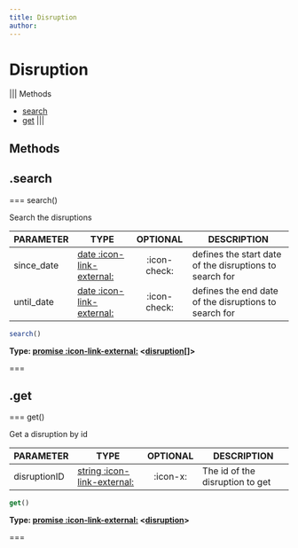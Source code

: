 ```yaml
---
title: Disruption
author:
---
```


# Disruption


||| Methods
- [search](#search)
- [get](#get)
|||
## Methods
## .search

=== search()

Search the disruptions

| PARAMETER | TYPE | OPTIONAL | DESCRIPTION |
| --- | --- | :---: | --- |
| since_date | [date :icon-link-external:](https://developer.mozilla.org/en-US/docs/Web/JavaScript/Reference/Global_Objects/Date) | :icon-check: | defines the start date of the disruptions to search for |
| until_date | [date :icon-link-external:](https://developer.mozilla.org/en-US/docs/Web/JavaScript/Reference/Global_Objects/Date) | :icon-check: | defines the end date of the disruptions to search for |

```javascript
search()
```
**Type: [promise :icon-link-external:](https://developer.mozilla.org/en-US/docs/Web/JavaScript/Reference/Global_Objects/Promise) <[disruption](../structures/disruption)[]>**

===

## .get

=== get()

Get a disruption by id

| PARAMETER | TYPE | OPTIONAL | DESCRIPTION |
| --- | --- | :---: | --- |
| disruptionID | [string :icon-link-external:](https://developer.mozilla.org/en-US/docs/Web/JavaScript/Reference/Global_Objects/String) | :icon-x: | The id of the disruption to get |

```javascript
get()
```
**Type: [promise :icon-link-external:](https://developer.mozilla.org/en-US/docs/Web/JavaScript/Reference/Global_Objects/Promise) <[disruption](../structures/disruption)>**

===

